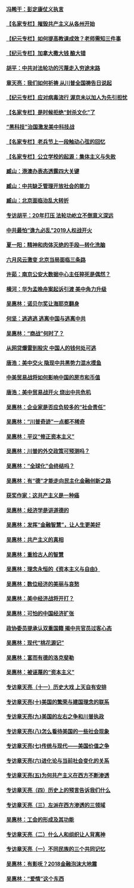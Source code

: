 #### [冯睎干：彭定康仗义执言](../pages/nsc423/n13573222.md?t=04011503) 
#### [【名家专栏】摧毁共产主义从各州开始](../pages/nsc423/n13076376.md?t=04011503) 
#### [【纪元专栏】如何提高教课成效？老师需知三件事](../pages/nsc423/n12417848.md?t=04011503) 
#### [【纪元专栏】加拿大撒大钱 酿大错](../pages/nsc423/n12406564.md?t=04011503) 
#### [胡平：中共对法轮功的污蔑走入穷途末路](../pages/nsc423/n12266737.md?t=04011503) 
#### [章天亮：我们如何祈祷 从川普全国祷告日说起](../pages/nsc423/n11944627.md?t=04011503) 
#### [【纪元专栏】应对病毒流行 渥京未以加人为先引担忧](../pages/nsc423/n11875714.md?t=04011503) 
#### [【名家专栏】是时候拒绝“封杀文化”了](../pages/nsc423/n11814093.md?t=04011503) 
#### [“黑科技”治国激发美中科技战](../pages/nsc423/n11638056.md?t=04011503) 
#### [【名家专栏】老兵节上一段触动心弦的回忆](../pages/nsc423/n11646016.md?t=04011503) 
#### [【名家专栏】公立学校的起源：集体主义与失败](../pages/nsc423/n11601833.md?t=04011503) 
#### [臧山：港澳办表态透露四大关键](../pages/nsc423/n11421628.md?t=04011503) 
#### [臧山：中共缺乏管理开放社会的能力](../pages/nsc423/n11407457.md?t=04011503) 
#### [臧山：北京面临治乱大转折](../pages/nsc423/n11406895.md?t=04011503) 
#### [专访胡平：20年打压 法轮功屹立不倒意义深远](../pages/nsc423/n11398800.md?t=04011503) 
#### [中共最怕“逢九必乱”2019人权战开火](../pages/nsc423/n11385248.md?t=04011503) 
#### [夏一阳：精神和肉体灭绝的手段—转化洗脑](../pages/nsc423/n11368250.md?t=04011503) 
#### [六月风云激变 北京当局面临三条路](../pages/nsc423/n11313668.md?t=04011503) 
#### [许茹：南京公安大数据中心主任猝死是偶然？](../pages/nsc423/n11064744.md?t=04011503) 
#### [横河：华为孟晚舟案起诉引渡 美中角力升级](../pages/nsc423/n11027230.md?t=04011503) 
#### [吴惠林：诺贝尔奖让海耶克翻身](../pages/nsc423/n10890049.md?t=04011503) 
#### [何坚：逃逃逃 逃离中国与逃离中共](../pages/nsc423/n10592891.md?t=04011503) 
#### [吴惠林：“商战”何时了？](../pages/nsc423/n10573558.md?t=04011503) 
#### [从网贷爆雷到股灾 中国人的钱何处可逃](../pages/nsc423/n10572800.md?t=04011503) 
#### [唐浩：美中交火 隐现中共黑势力混水摸鱼](../pages/nsc423/n10544040.md?t=04011503) 
#### [中美贸易战将如何影响中国的房市和币值](../pages/nsc423/n10543697.md?t=04011503) 
#### [唐浩：美中贸易战开火 烧出中共危机](../pages/nsc423/n10540126.md?t=04011503) 
#### [吴惠林：企业家是否应负较多的“社会责任”](../pages/nsc423/n10535022.md?t=04011503) 
#### [吴惠林：“川普奇迹”一点都不稀奇](../pages/nsc423/n10512808.md?t=04011503) 
#### [吴惠林：平议“修正资本主义”](../pages/nsc423/n10495724.md?t=04011503) 
#### [吴惠林：川普的外交政策可预测吗？](../pages/nsc423/n10462387.md?t=04011503) 
#### [吴惠林：“全球化”会终结吗？](../pages/nsc423/n10452838.md?t=04011503) 
#### [吴惠林：有“德”才能走向民主化金融创新之路](../pages/nsc423/n10432292.md?t=04011503) 
#### [获奖作家：这共产主义是一种癌](../pages/nsc423/n10431541.md?t=04011503) 
#### [吴惠林：经济学是讲道德的](../pages/nsc423/n10398014.md?t=04011503) 
#### [吴惠林：发挥“金融智慧”，让人生更美好](../pages/nsc423/n10375019.md?t=04011503) 
#### [吴惠林：共产主义的真相](../pages/nsc423/n10351394.md?t=04011503) 
#### [吴惠林：重拾古人的智慧](../pages/nsc423/n10337691.md?t=04011503) 
#### [吴惠林：理念永恒的《资本主义与自由》](../pages/nsc423/n10316274.md?t=04011503) 
#### [吴惠林：数位经济的美丽与哀愁](../pages/nsc423/n10292946.md?t=04011503) 
#### [吴惠林：美中经济战将开打？](../pages/nsc423/n10258825.md?t=04011503) 
#### [吴惠林：可怕的中国经济扩张](../pages/nsc423/n10219147.md?t=04011503) 
#### [政协委员提承认双重国籍 揭中共官员过客心态](../pages/nsc423/n10208809.md?t=04011503) 
#### [吴惠林：现代“桃花源记”](../pages/nsc423/n10185234.md?t=04011503) 
#### [吴惠林：富而有德的洛克斐勒](../pages/nsc423/n10142264.md?t=04011503) 
#### [吴惠林：被诬蔑的“资本主义”](../pages/nsc423/n10124816.md?t=04011503) 
#### [专访章天亮（十一）历史大戏 上天自有安排](../pages/nsc423/n10094905.md?t=04011503) 
#### [专访章天亮(十)美国的繁荣与建国理念的联系](../pages/nsc423/n10094899.md?t=04011503) 
#### [专访章天亮(九)美国的左右之争和川普执政](../pages/nsc423/n10094889.md?t=04011503) 
#### [专访章天亮(八)怎么看待美国的一些社会现象](../pages/nsc423/n10094857.md?t=04011503) 
#### [专访章天亮(七)传统与现代——美国价值之争](../pages/nsc423/n10093140.md?t=04011503) 
#### [专访章天亮(六)进化论与当前社会变化的关系](../pages/nsc423/n10092036.md?t=04011503) 
#### [专访章天亮(五)为何共产主义在西方不断渗透](../pages/nsc423/n10083620.md?t=04011503) 
#### [专访章天亮（四）历史上的预言告诉我们什么](../pages/nsc423/n10083606.md?t=04011503) 
#### [专访章天亮（三）左派在西方渗透的三领域](../pages/nsc423/n10081115.md?t=04011503) 
#### [吴惠林：工会的形成及其功能](../pages/nsc423/n10080633.md?t=04011503) 
#### [专访章天亮（二）什么人和组织让人背离神](../pages/nsc423/n10076637.md?t=04011503) 
#### [专访章天亮（一）不同民族的三个共同记忆](../pages/nsc423/n10074188.md?t=04011503) 
#### [吴惠林：有影呒？2018金融泡沫大地震](../pages/nsc423/n10040534.md?t=04011503) 
#### [吴惠林：“爱情”这个东西](../pages/nsc423/n10019423.md?t=04011503) 
